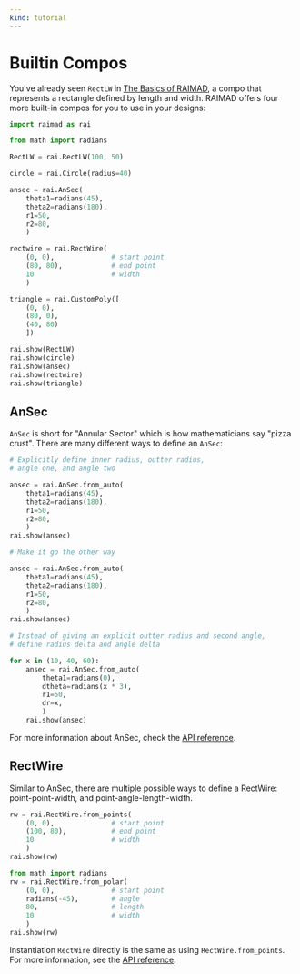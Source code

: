```yaml
---
kind: tutorial
---
```


# Builtin Compos

You've already seen `RectLW` in [The Basics of RAIMAD](basics.md),
a compo that represents a rectangle defined by length and width.
RAIMAD offers four more built-in compos for you to use in your
designs:

```python exec
import raimad as rai

from math import radians

RectLW = rai.RectLW(100, 50)

circle = rai.Circle(radius=40)

ansec = rai.AnSec(
    theta1=radians(45),
    theta2=radians(180),
    r1=50,
    r2=80,
    )

rectwire = rai.RectWire(
    (0, 0),              # start point
    (80, 80),            # end point
    10                   # width
    )

triangle = rai.CustomPoly([
    (0, 0),
    (80, 0),
    (40, 80)
    ])

rai.show(RectLW)
rai.show(circle)
rai.show(ansec)
rai.show(rectwire)
rai.show(triangle)
```

## AnSec

`AnSec` is short for "Annular Sector"
which is how mathematicians say "pizza crust".
There are many different ways to define an `AnSec`:

```python exec
# Explicitly define inner radius, outter radius,
# angle one, and angle two

ansec = rai.AnSec.from_auto(
    theta1=radians(45),
    theta2=radians(180),
    r1=50,
    r2=80,
    )
rai.show(ansec)
```

```python exec
# Make it go the other way

ansec = rai.AnSec.from_auto(
    theta1=radians(45),
    theta2=radians(180),
    r1=50,
    r2=80,
    )
rai.show(ansec)
```

```python exec
# Instead of giving an explicit outter radius and second angle,
# define radius delta and angle delta

for x in (10, 40, 60):
    ansec = rai.AnSec.from_auto(
        theta1=radians(0),
        dtheta=radians(x * 3),
        r1=50,
        dr=x,
        )
    rai.show(ansec)
```

For more information about AnSec,
check the [API reference](autogen/cls_AnSec.md).

## RectWire

Similar to AnSec, there are multiple possible ways to define a
RectWire: point-point-width, and point-angle-length-width.


```python exec
rw = rai.RectWire.from_points(
    (0, 0),              # start point
    (100, 80),           # end point
    10                   # width
    )
rai.show(rw)
```

```python exec
from math import radians
rw = rai.RectWire.from_polar(
    (0, 0),              # start point
    radians(-45),        # angle
    80,                  # length
    10                   # width
    )
rai.show(rw)
```

Instantiation `RectWire` directly is the same as using
`RectWire.from_points`.
For more information, see the [API reference](autogen/cls_RectWire.md).

<!-- FIXME wikilinks don't need fullpath but mdlinks do!?!?! -->

